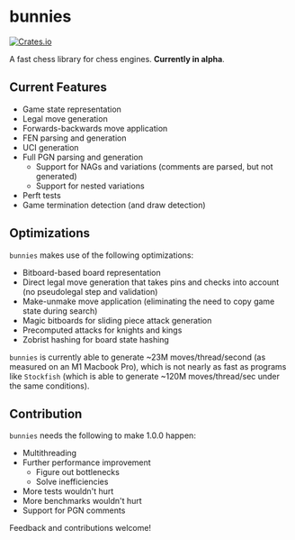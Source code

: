 # bunnies

[![Crates.io](https://img.shields.io/crates/v/bunnies)](https://crates.io/crates/bunnies)

A fast chess library for chess engines. **Currently in alpha**.

## Current Features
- Game state representation
- Legal move generation
- Forwards-backwards move application
- FEN parsing and generation
- UCI generation
- Full PGN parsing and generation
  - Support for NAGs and variations (comments are parsed, but not generated)
  - Support for nested variations
- Perft tests
- Game termination detection (and draw detection)

## Optimizations
`bunnies` makes use of the following optimizations:
- Bitboard-based board representation
- Direct legal move generation that takes pins and checks into account (no pseudolegal step and validation)
- Make-unmake move application (eliminating the need to copy game state during search)
- Magic bitboards for sliding piece attack generation
- Precomputed attacks for knights and kings
- Zobrist hashing for board state hashing

`bunnies` is currently able to generate ~23M moves/thread/second (as measured on an M1 Macbook Pro),
which is not nearly as fast as programs like `Stockfish` (which is able to generate
~120M moves/thread/sec under the same conditions).

## Contribution
`bunnies` needs the following to make 1.0.0 happen:
- Multithreading
- Further performance improvement
  - Figure out bottlenecks
  - Solve inefficiencies
- More tests wouldn't hurt
- More benchmarks wouldn't hurt
- Support for PGN comments

Feedback and contributions welcome!